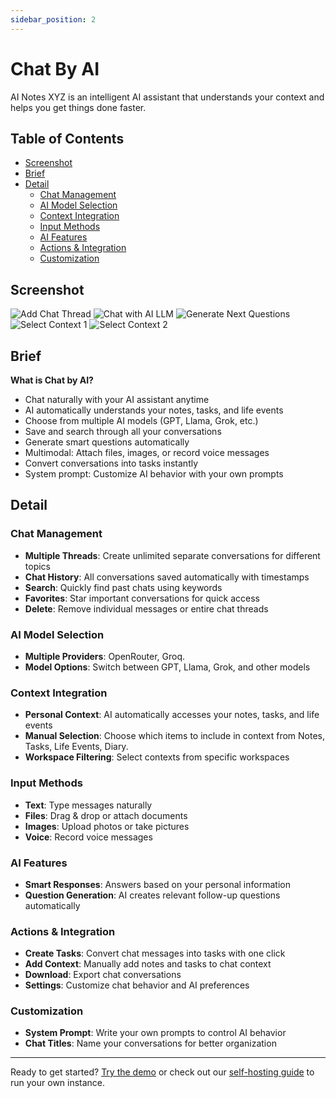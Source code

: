 ```yaml
---
sidebar_position: 2
---
```


# Chat By AI

AI Notes XYZ is an intelligent AI assistant that understands your context and helps you get things done faster.

## Table of Contents

- [Screenshot](#screenshot)
- [Brief](#brief)
- [Detail](#detail)
  - [Chat Management](#chat-management)
  - [AI Model Selection](#ai-model-selection)
  - [Context Integration](#context-integration)
  - [Input Methods](#input-methods)
  - [AI Features](#ai-features)
  - [Actions & Integration](#actions--integration)
  - [Customization](#customization)

## Screenshot

<div style={{display: 'flex', flexWrap: 'wrap', gap: '10px', justifyContent: 'center'}}>
  <img src="/img/features/chat-by-ai-llm/chat-by-ai-1-add-chat-thread.png" alt="Add Chat Thread" style={{maxWidth: '75%'}} />
  <img src="/img/features/chat-by-ai-llm/chat-by-ai-2-chat-with-ai-llm.png" alt="Chat with AI LLM" style={{maxWidth: '75%'}} />
  <img src="/img/features/chat-by-ai-llm/chat-by-ai-3-generate-next-questions.png" alt="Generate Next Questions" style={{maxWidth: '75%'}} />
  <img src="/img/features/chat-by-ai-llm/chat-by-ai-4-select-context-1.png" alt="Select Context 1" style={{maxWidth: '75%'}} />
  <img src="/img/features/chat-by-ai-llm/chat-by-ai-5-select-context-2.png" alt="Select Context 2" style={{maxWidth: '75%'}} />
</div>


## Brief

**What is Chat by AI?**

- Chat naturally with your AI assistant anytime
- AI automatically understands your notes, tasks, and life events
- Choose from multiple AI models (GPT, Llama, Grok, etc.)
- Save and search through all your conversations
- Generate smart questions automatically
- Multimodal: Attach files, images, or record voice messages
- Convert conversations into tasks instantly
- System prompt: Customize AI behavior with your own prompts

## Detail

### Chat Management

- **Multiple Threads**: Create unlimited separate conversations for different topics
- **Chat History**: All conversations saved automatically with timestamps
- **Search**: Quickly find past chats using keywords
- **Favorites**: Star important conversations for quick access
- **Delete**: Remove individual messages or entire chat threads

### AI Model Selection

- **Multiple Providers**: OpenRouter, Groq.
- **Model Options**: Switch between GPT, Llama, Grok, and other models

### Context Integration

- **Personal Context**: AI automatically accesses your notes, tasks, and life events
- **Manual Selection**: Choose which items to include in context from Notes, Tasks, Life Events, Diary.
- **Workspace Filtering**: Select contexts from specific workspaces

### Input Methods

- **Text**: Type messages naturally
- **Files**: Drag & drop or attach documents
- **Images**: Upload photos or take pictures
- **Voice**: Record voice messages

### AI Features

- **Smart Responses**: Answers based on your personal information
- **Question Generation**: AI creates relevant follow-up questions automatically

### Actions & Integration

- **Create Tasks**: Convert chat messages into tasks with one click
- **Add Context**: Manually add notes and tasks to chat context
- **Download**: Export chat conversations
- **Settings**: Customize chat behavior and AI preferences

### Customization

- **System Prompt**: Write your own prompts to control AI behavior
- **Chat Titles**: Name your conversations for better organization

-----

Ready to get started? [Try the demo](http://demo.ai-notes.xyz/) or check out our [self-hosting guide](/docs/deployment/docker-build) to run your own instance.